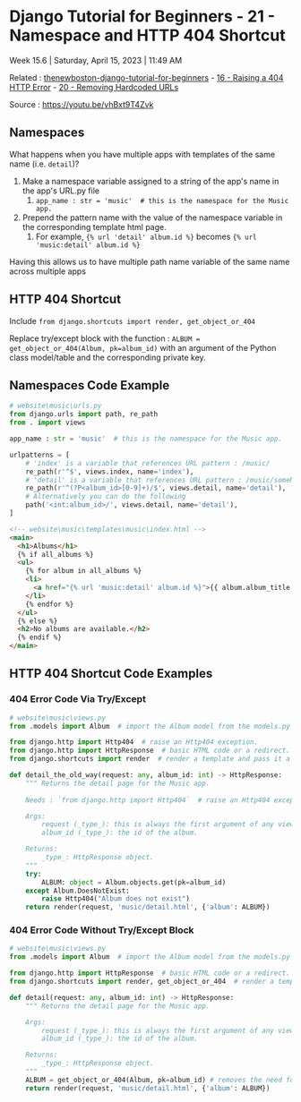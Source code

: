 # Django Tutorial for Beginners - 21 - Namespace and HTTP 404 Shortcut

Week 15.6 | Saturday, April 15, 2023 | 11:49 AM

Related : [thenewboston-django-tutorial-for-beginners](thenewboston-django-tutorial-for-beginners.md) - [16 - Raising a 404 HTTP Error](16%20-%20Raising%20a%20404%20HTTP%20Error.md) - [20 - Removing Hardcoded URLs](20%20-%20Removing%20Hardcoded%20URLs.md)

Source : <https://youtu.be/vhBxt9T4Zvk>

## Namespaces

What happens when you have multiple apps with templates of the same name (i.e. `detail`)?

1. Make a namespace variable assigned to a string of the app's name in the app's URL.py file
   1. `app_name : str = 'music'  # this is the namespace for the Music app.`
2. Prepend the pattern name with the value of the namespace variable in the corresponding template html page.
   1. For example, `{% url 'detail' album.id %}` becomes `{% url 'music:detail' album.id %}`

Having this allows us to have multiple path name variable of the same name across multiple apps

## HTTP 404 Shortcut

Include `from django.shortcuts import render, get_object_or_404`

Replace try/except block with the function : `ALBUM = get_object_or_404(Album, pk=album_id)` with an argument of the Python class model/table and the corresponding private key.

## Namespaces Code Example

```python
# website\music\urls.py
from django.urls import path, re_path
from . import views

app_name : str = 'music'  # this is the namespace for the Music app.

urlpatterns = [
    # 'index' is a variable that references URL pattern : /music/
    re_path(r'^$', views.index, name='index'),
    # 'detail' is a variable that references URL pattern : /music/someNumber/
    re_path(r'^(?P<album_id>[0-9]+)/$', views.detail, name='detail'),
    # Alternatively you can do the following
    path('<int:album_id>/', views.detail, name='detail'),
]
```

```html
<!-- website\music\templates\music\index.html -->
<main>
  <h1>Albums</h1>
  {% if all_albums %}
  <ul>
    {% for album in all_albums %}
    <li>
      <a href="{% url 'music:detail' album.id %}">{{ album.album_title }}</a>
    </li>
    {% endfor %}
  </ul>
  {% else %}
  <h2>No albums are available.</h2>
  {% endif %}
</main>
```

## HTTP 404 Shortcut Code Examples

### 404 Error Code Via Try/Except

```python
# website\music\views.py
from .models import Album  # import the Album model from the models.py file.

from django.http import Http404  # raise an Http404 exception.
from django.http import HttpResponse  # basic HTML code or a redirect.
from django.shortcuts import render  # render a template and pass it a context.

def detail_the_old_way(request: any, album_id: int) -> HttpResponse:
    """ Returns the detail page for the Music app.
   
    Needs : `from django.http import Http404`  # raise an Http404 exception

    Args:
        request (_type_): this is always the first argument of any view function.
        album_id (_type_): the id of the album.

    Returns:
        _type_: HttpResponse object.
    """
    try:
        ALBUM: object = Album.objects.get(pk=album_id)
    except Album.DoesNotExist:
        raise Http404("Album does not exist")
    return render(request, 'music/detail.html', {'album': ALBUM})
```

### 404 Error Code Without Try/Except Block

```python
# website\music\views.py
from .models import Album  # import the Album model from the models.py file.

from django.http import HttpResponse  # basic HTML code or a redirect.
from django.shortcuts import render, get_object_or_404  # render a template.

def detail(request: any, album_id: int) -> HttpResponse:
    """ Returns the detail page for the Music app.

    Args:
        request (_type_): this is always the first argument of any view function.
        album_id (_type_): the id of the album.

    Returns:
        _type_: HttpResponse object.
    """
    ALBUM = get_object_or_404(Album, pk=album_id) # removes the need for try/except block.
    return render(request, 'music/detail.html', {'album': ALBUM})
```
